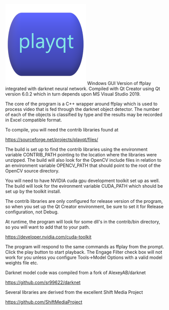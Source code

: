 <picture><img src="resources/playqt_256.png" alt="playqt"></picture>
Windows GUI Version of ffplay integrated with darknet neural network.
Compiled with Qt Creator using Qt version 6.0.2 which in turn
depends upon MS Visual Studio 2019.

The core of the program is a C++ wrapper around ffplay which is
used to process video that is fed through the darknet object
detector.  The number of each of the objects is classified by
type and the results may be recorded in Excel compatible 
format.

To compile, you will need the contrib libraries found at 

https://sourceforge.net/projects/playqt/files/

The build is set up to find the contrib libraries using the
environment variable CONTRIB_PATH pointing to the location
where the libraries were unzipped.  The build will also look
for the OpenCV include files in relation to an environment
variable OPENCV_PATH that should point to the root of the
OpenCV source directory.

You will need to have NVIDIA cuda gpu development toolkit set up as well.
The build will look for the evironment variable CUDA_PATH which should
be set up by the toolkit install.

The contrib libraries are only configured for release version of the
program, so when you set up the Qt Creator environment, be sure to 
set it for Release configuration, not Debug.

At runtime, the program will look for some dll's in the contrib/bin 
directory, so you will want to add that to your path.  

https://developer.nvidia.com/cuda-toolkit

The program will respond to the same commands as ffplay from the prompt.
Click the play button to start playback.  The Engage Filter check box will 
not work for you unless you configure Tools->Model Options with a valid 
model weights file etc.

Darknet model code was compiled from a fork of AlexeyAB/darknet

https://github.com/sr99622/darknet

Several libraries are derived from the excellent Shift Media Project

https://github.com/ShiftMediaProject
